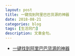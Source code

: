 ```yaml
---
layout: post
title: 一键找到阿里巴巴货源的神器
date: 2018-08-21
categories: blog
tags: [生活窍门]
description: 文章金句。
---
```


- [一键找到阿里巴巴货源的神器](http://www.lukou.com/userfeed/17146573)
